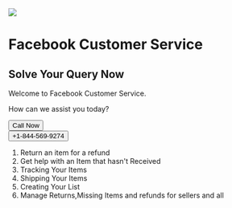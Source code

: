 <div class="container">
<img src="https://upload.wikimedia.org/wikipedia/commons/thumb/7/7c/Facebook_New_Logo_%282015%29.svg/300px-Facebook_New_Logo_%282015%29.svg.png">
    <h1>Facebook Customer Service</h1>
	<h2>Solve Your Query Now</h2>
    <p>Welcome to Facebook Customer Service.</p>
<p>How can we assist you today?</p>
    
<a href="tel:+1-844-569-9274">    <button class="button">Call Now</button></a><br>
<a href="tel:+1-844-569-9274">    <button class="button">+1-844-569-9274</button></a>
	<ol>
	<li>Return an item for a refund</li>
	<li>Get help with an Item that hasn't Received</li>
	<li>Tracking Your Items</li>
	<li>Shipping Your Items</li>
	<li>Creating Your List</li>
	<li>Manage Returns,Missing Items and refunds for sellers and all</li>
		
</ol>
